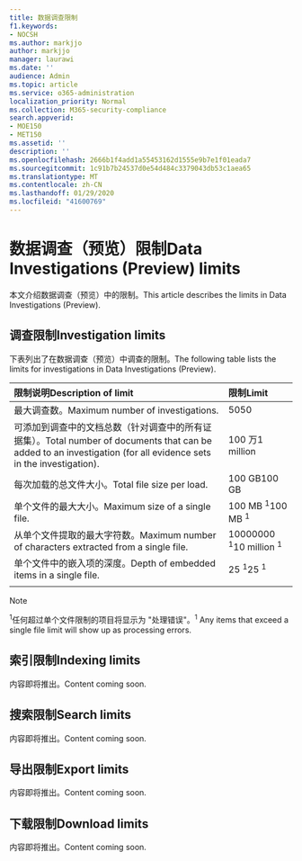 ```yaml
---
title: 数据调查限制
f1.keywords:
- NOCSH
ms.author: markjjo
author: markjjo
manager: laurawi
ms.date: ''
audience: Admin
ms.topic: article
ms.service: o365-administration
localization_priority: Normal
ms.collection: M365-security-compliance
search.appverid:
- MOE150
- MET150
ms.assetid: ''
description: ''
ms.openlocfilehash: 2666b1f4add1a55453162d1555e9b7e1f01eada7
ms.sourcegitcommit: 1c91b7b24537d0e54d484c3379043db53c1aea65
ms.translationtype: MT
ms.contentlocale: zh-CN
ms.lasthandoff: 01/29/2020
ms.locfileid: "41600769"
---
```

# <a name="data-investigations-preview-limits"></a><span data-ttu-id="b0600-102">数据调查（预览）限制</span><span class="sxs-lookup"><span data-stu-id="b0600-102">Data Investigations (Preview) limits</span></span>

<span data-ttu-id="b0600-103">本文介绍数据调查（预览）中的限制。</span><span class="sxs-lookup"><span data-stu-id="b0600-103">This article describes the limits in Data Investigations (Preview).</span></span>

## <a name="investigation-limits"></a><span data-ttu-id="b0600-104">调查限制</span><span class="sxs-lookup"><span data-stu-id="b0600-104">Investigation limits</span></span>

<span data-ttu-id="b0600-105">下表列出了在数据调查（预览）中调查的限制。</span><span class="sxs-lookup"><span data-stu-id="b0600-105">The following table lists the limits for investigations in Data Investigations (Preview).</span></span> 
    
  |<span data-ttu-id="b0600-106">**限制说明**</span><span class="sxs-lookup"><span data-stu-id="b0600-106">**Description of limit**</span></span>|<span data-ttu-id="b0600-107">**限制**</span><span class="sxs-lookup"><span data-stu-id="b0600-107">**Limit**</span></span>|
  |:-----|:-----|
  |<span data-ttu-id="b0600-108">最大调查数。</span><span class="sxs-lookup"><span data-stu-id="b0600-108">Maximum number of investigations.</span></span>  <br/> |<span data-ttu-id="b0600-109">50</span><span class="sxs-lookup"><span data-stu-id="b0600-109">50</span></span>  <br/> |
  |<span data-ttu-id="b0600-110">可添加到调查中的文档总数（针对调查中的所有证据集）。</span><span class="sxs-lookup"><span data-stu-id="b0600-110">Total number of documents that can be added to an investigation (for all evidence sets in the investigation).</span></span>  <br/> |<span data-ttu-id="b0600-111">100 万</span><span class="sxs-lookup"><span data-stu-id="b0600-111">1 million</span></span>  <br/> |
  |<span data-ttu-id="b0600-112">每次加载的总文件大小。</span><span class="sxs-lookup"><span data-stu-id="b0600-112">Total file size per load.</span></span>  <br/> |<span data-ttu-id="b0600-113">100 GB</span><span class="sxs-lookup"><span data-stu-id="b0600-113">100 GB</span></span>  <br/> |
  |<span data-ttu-id="b0600-114">单个文件的最大大小。</span><span class="sxs-lookup"><span data-stu-id="b0600-114">Maximum size of a single file.</span></span>   <br/> |<span data-ttu-id="b0600-115">100 MB <sup>1</sup></span><span class="sxs-lookup"><span data-stu-id="b0600-115">100 MB <sup>1</sup></span></span> <br/> |
  |<span data-ttu-id="b0600-116">从单个文件提取的最大字符数。</span><span class="sxs-lookup"><span data-stu-id="b0600-116">Maximum number of characters extracted from a single file.</span></span>  <br/> |<span data-ttu-id="b0600-117">10000000 <sup>1</sup></span><span class="sxs-lookup"><span data-stu-id="b0600-117">10 million <sup>1</sup></span></span> <br/> |
  |<span data-ttu-id="b0600-118">单个文件中的嵌入项的深度。</span><span class="sxs-lookup"><span data-stu-id="b0600-118">Depth of embedded items in a single file.</span></span>  <br/> |<span data-ttu-id="b0600-119">25 <sup>1</sup></span><span class="sxs-lookup"><span data-stu-id="b0600-119">25 <sup>1</sup></span></span> <br/> |
|||
> [!NOTE]
><span data-ttu-id="b0600-120"><sup>1</sup>任何超过单个文件限制的项目将显示为 "处理错误"。</span><span class="sxs-lookup"><span data-stu-id="b0600-120"><sup>1</sup>  Any items that exceed a single file limit will show up as processing errors.</span></span>

## <a name="indexing-limits"></a><span data-ttu-id="b0600-121">索引限制</span><span class="sxs-lookup"><span data-stu-id="b0600-121">Indexing limits</span></span>

<span data-ttu-id="b0600-122">内容即将推出。</span><span class="sxs-lookup"><span data-stu-id="b0600-122">Content coming soon.</span></span>

## <a name="search-limits"></a><span data-ttu-id="b0600-123">搜索限制</span><span class="sxs-lookup"><span data-stu-id="b0600-123">Search limits</span></span>

<span data-ttu-id="b0600-124">内容即将推出。</span><span class="sxs-lookup"><span data-stu-id="b0600-124">Content coming soon.</span></span>

## <a name="export-limits"></a><span data-ttu-id="b0600-125">导出限制</span><span class="sxs-lookup"><span data-stu-id="b0600-125">Export limits</span></span>

<span data-ttu-id="b0600-126">内容即将推出。</span><span class="sxs-lookup"><span data-stu-id="b0600-126">Content coming soon.</span></span>

## <a name="download-limits"></a><span data-ttu-id="b0600-127">下载限制</span><span class="sxs-lookup"><span data-stu-id="b0600-127">Download limits</span></span>

<span data-ttu-id="b0600-128">内容即将推出。</span><span class="sxs-lookup"><span data-stu-id="b0600-128">Content coming soon.</span></span>

